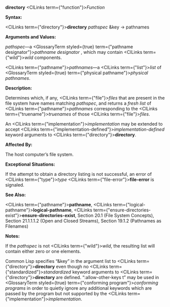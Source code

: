 **directory** <ClLinks  term={"function"}><i>Function</i></ClLinks> 



**Syntax:** 



<ClLinks  term={"directory"}><b>directory</b></ClLinks> *pathspec* &amp;key → pathnames 



**Arguments and Values:** 



*pathspec*—a <GlossaryTerm styled={true} term={"pathname designator"}><i>pathname designator</i></GlossaryTerm> , which may contain <ClLinks  term={"wild"}><i>wild</i></ClLinks> components. 



<ClLinks  term={"pathname"}><i>pathnames</i></ClLinks>—a <ClLinks  term={"list"}><i>list</i></ClLinks> of <GlossaryTerm styled={true} term={"physical pathname"}><i>physical pathnames</i></GlossaryTerm>. 



**Description:** 



Determines which, if any, <ClLinks  term={"file"}><i>files</i></ClLinks> that are present in the file system have names matching *pathspec*, and returns a *fresh list* of <ClLinks  term={"pathname"}><i>pathnames</i></ClLinks> corresponding to the <ClLinks  term={"truename"}><i>truenames</i></ClLinks> of those <ClLinks  term={"file"}><i>files</i></ClLinks>. 



An <ClLinks  term={"implementation"}><i>implementation</i></ClLinks> may be extended to accept <ClLinks  term={"implementation-defined"}><i>implementation-defined</i></ClLinks> keyword arguments to <ClLinks  term={"directory"}><b>directory</b></ClLinks>. 



**Affected By:** 



The host computer’s file system. 



**Exceptional Situations:** 



If the attempt to obtain a directory listing is not successful, an error of <ClLinks  term={"type"}><i>type</i></ClLinks> <ClLinks  term={"file-error"}><b>file-error</b></ClLinks> is signaled. 



**See Also:** 



<ClLinks  term={"pathname"}><b>pathname</b></ClLinks>, <ClLinks  term={"logical-pathname"}><b>logical-pathname</b></ClLinks>, <ClLinks  term={"ensure-directories-exist"}><b>ensure-directories-exist</b></ClLinks>, Section 20.1 (File System Concepts), Section 21.1.1.1.2 (Open and Closed Streams), Section 19.1.2 (Pathnames as Filenames) 



**Notes:** 



If the *pathspec* is not <ClLinks  term={"wild"}><i>wild</i></ClLinks>, the resulting list will contain either zero or one elements. 



Common Lisp specifies “&amp;key” in the argument list to <ClLinks  term={"directory"}><b>directory</b></ClLinks> even though no <ClLinks  term={"standardized"}><i>standardized</i></ClLinks> keyword arguments to <ClLinks  term={"directory"}><b>directory</b></ClLinks> are defined. “:allow-other-keys t” may be used in <GlossaryTerm styled={true} term={"conforming program"}><i>conforming programs</i></GlossaryTerm> in order to quietly ignore any additional keywords which are passed by the program but not supported by the <ClLinks  term={"implementation"}><i>implementation</i></ClLinks>. 



